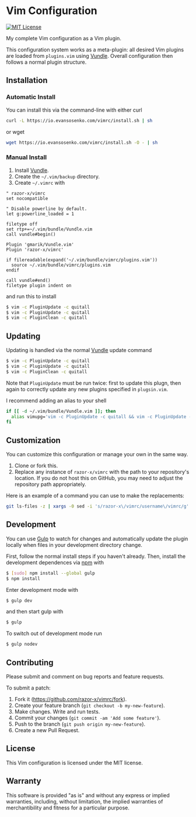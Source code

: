 # Vim Configuration

[![MIT License](http://img.shields.io/badge/license-MIT-red.svg?style=flat)](./LICENSE.txt)

My complete Vim configuration as a Vim plugin.

This configuration system works as a meta-plugin:
all desired Vim plugins are loaded from `plugins.vim` using [Vundle].
Overall configuration then follows a normal plugin structure.

## Installation

### Automatic Install

You can install this via the command-line with either curl

````bash
curl -L https://io.evansosenko.com/vimrc/install.sh | sh
````

or wget

````bash
wget https://io.evansosenko.com/vimrc/install.sh -O - | sh
````

### Manual Install

1. Install [Vundle].
2. Create the `~/.vim/backup` directory.
3. Create `~/.vimrc` with

````vim
" razor-x/vimrc
set nocompatible

" Disable powerline by default.
let g:powerline_loaded = 1

filetype off
set rtp+=~/.vim/bundle/Vundle.vim
call vundle#begin()

Plugin 'gmarik/Vundle.vim'
Plugin 'razor-x/vimrc'

if filereadable(expand('~/.vim/bundle/vimrc/plugins.vim'))
  source ~/.vim/bundle/vimrc/plugins.vim
endif

call vundle#end()
filetype plugin indent on
````

and run this to install

````bash
$ vim -c PluginUpdate -c quitall
$ vim -c PluginUpdate -c quitall
$ vim -c PluginClean -c quitall
````

## Updating

Updating is handled via the normal [Vundle] update command

````bash
$ vim -c PluginUpdate -c quitall
$ vim -c PluginUpdate -c quitall
$ vim -c PluginClean -c quitall
````

Note that `PluginUpdate` must be run twice: first to update this plugn,
then again to correctly update any new plugins specified in `plugsin.vim`.

I recommend adding an alias to your shell

````bash
if [[ -d ~/.vim/bundle/Vundle.vim ]]; then
  alias vimupg='vim -c PluginUpdate -c quitall && vim -c PluginUpdate -c quitall && vim -c PluginClean -c quitall'
fi
````

## Customization

You can customize this configuration or manage your own in the same way.

1. Clone or fork this.
2. Replace any instance of `razor-x/vimrc`
   with the path to your repository's location.
   If you do not host this on GitHub,
   you may need to adjust the repository path appropriately.

Here is an example of a command you can use to make the replacements:

````bash
git ls-files -z | xargs -0 sed -i 's/razor-x\/vimrc/username\/vimrc/g'
````

## Development

You can use [Gulp] to watch for changes and automatically update
the plugin locally when files in your development directory change.

First, follow the normal install steps if you haven't already.
Then, install the development dependences via [npm] with

````bash
$ [sudo] npm install --global gulp
$ npm install
````

Enter development mode with

````bash
$ gulp dev
````

and then start gulp with

````bash
$ gulp
````

To switch out of development mode run

````bash
$ gulp nodev
````

## Contributing

Please submit and comment on bug reports and feature requests.

To submit a patch:

1. Fork it (https://github.com/razor-x/vimrc/fork).
2. Create your feature branch (`git checkout -b my-new-feature`).
3. Make changes. Write and run tests.
4. Commit your changes (`git commit -am 'Add some feature'`).
5. Push to the branch (`git push origin my-new-feature`).
6. Create a new Pull Request.

## License

This Vim configuration is licensed under the MIT license.

## Warranty

This software is provided "as is" and without any express or
implied warranties, including, without limitation, the implied
warranties of merchantibility and fitness for a particular
purpose.

[Gulp]: http://gulpjs.com/
[npm]: https://www.ruby-lang.org/en/
[Vundle]: https://github.com/gmarik/Vundle.vim
